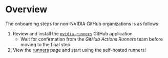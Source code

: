 # Overview

The onboarding steps for non-NVIDIA GitHub organizations is as follows:

1. Review and install the [`nvidia-runners`](../apps/nvidia-runners/index.md) GitHub application
   - Wait for confirmation from the _GitHub Actions Runners_ team before moving to the final step
1. View the [runners](../runners/index.md) page and start using the self-hosted runners!

